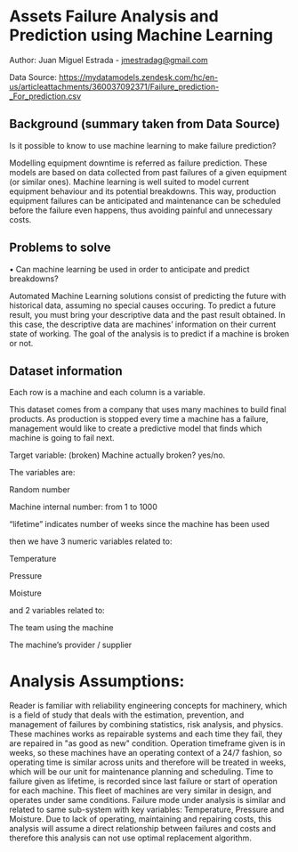 # Assets Failure Analysis and Prediction using Machine Learning

Author: Juan Miguel Estrada - jmestradag@gmail.com

Data Source: https://mydatamodels.zendesk.com/hc/en-us/articleattachments/360037092371/Failure_prediction-_For_prediction.csv

## Background (summary taken from Data Source)
Is it possible to know to use machine learning to make failure prediction?

Modelling equipment downtime is referred as failure prediction. These models are based on data collected from past failures of a given equipment (or similar ones). Machine learning is well suited to model current equipment behaviour and its potential breakdowns. This way, production equipment failures can be anticipated and maintenance can be scheduled before the failure even happens, thus avoiding painful and unnecessary costs.

## Problems to solve
• Can machine learning be used in order to anticipate and predict breakdowns?

Automated Machine Learning solutions consist of predicting the future with historical data, assuming no special causes occuring. To predict a future result, you must bring your descriptive data and the past result obtained. In this case, the descriptive data are machines’ information on their current state of working. The goal of the analysis is to predict if a machine is broken or not.

## Dataset information
Each row is a machine and each column is a variable.

This dataset comes from a company that uses many machines to build final products. As production is stopped every time a machine has a failure, management would like to create a predictive model that finds which machine is going to fail next.

Target variable: (broken) Machine actually broken? yes/no.

The variables are:

Random number

Machine internal number: from 1 to 1000

“lifetime” indicates number of weeks since the machine has been used

then we have 3 numeric variables related to:

Temperature

Pressure

Moisture

and 2 variables related to:

The team using the machine

The machine’s provider / supplier






# Analysis Assumptions:
Reader is familiar with reliability engineering concepts for machinery, which is a field of study that deals with the estimation, prevention, and management of failures by combining statistics, risk analysis, and physics.
These machines works as repairable systems and each time they fail, they are repaired in "as good as new" condition.
Operation timeframe given is in weeks, so these machines have an operating context of a 24/7 fashion, so operating time is similar across units and therefore will be treated in weeks, which will be our unit for maintenance planning and scheduling.
Time to failure given as lifetime, is recorded since last failure or start of operation for each machine.
This fleet of machines are very similar in design, and operates under same conditions.
Failure mode under analysis is similar and related to same sub-system with key variables: Temperature, Pressure and Moisture.
Due to lack of operating, maintaining and repairing costs, this analysis will assume a direct relationship between failures and costs and therefore this analysis can not use optimal replacement algorithm.
